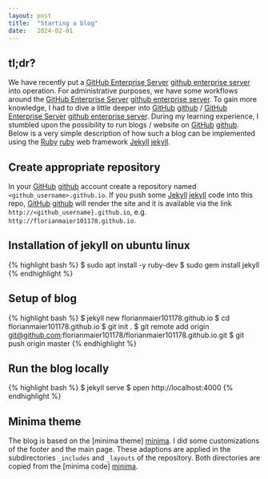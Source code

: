 ```yaml
---
layout: post
title:  "Starting a blog"
date:   2024-02-01 
---
```


## tl;dr?
We have recently put a [GitHub Enterprise Server] [github enterprise server] into operation. For administrative purposes, we have some workflows around the [GitHub Enterprise Server] [github enterprise server]. To gain more knowledge, I had to dive a little deeper into [GitHub] [github] / [GitHub Enterprise Server] [github enterprise server]. During my learning experience, I stumbled upon the possibility to run blogs / website on [GitHub] [github].
Below is a very simple description of how such a blog can be implemented using the [Ruby] [ruby] web framework [Jekyll] [jekyll].

## Create appropriate repository
In your [GitHub] [github] account create a repository named `<github_username>.github.io`. If you push some [Jekyll] [jekyll] code into this repo, [GitHub] [github] will render the site and it is available via the link `http://<github_username}.github.io`, e.g. `http://florianmaier101178.github.io`.

## Installation of jekyll on ubuntu linux
{% highlight bash %}
$ sudo apt install -y ruby-dev
$ sudo gem install jekyll
{% endhighlight %}

## Setup of blog
{% highlight bash %}
$ jekyll new florianmaier101178.github.io
$ cd florianmaier101178.github.io
$ git init .
$ git remote add origin git@github.com:florianmaier101178/florianmaier101178.github.io.git
$ git push origin master
{% endhighlight %}

## Run the blog locally
{% highlight bash %}
$ jekyll serve
$ open http://localhost:4000
{% endhighlight %}

## Minima theme
The blog is based on the [minima theme] [minima]. 
I did some customizations of the footer and the main page. These adaptions are applied in the subdirectories `_includes` and `_layouts` of the repository. Both directories are copied from the [minima code] [minima].

[minima]: https://github.com/jekyll/minima/releases/tag/v2.5.1
[github enterprise server]: https://docs.github.com/en/enterprise-server@3.11
[github]: https://github.com/
[jekyll]: https://jekyllrb.com/
[ruby]: https://www.ruby-lang.org/en/
